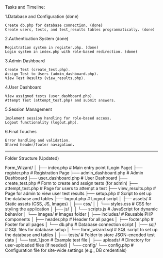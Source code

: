 Tasks and Timeline:

1.Database and Configuration (done)

    Create db.php for database connection. (done)
    Create users, tests, and test_results tables programmatically. (done)

2.Authentication System (done)

    Registration system in register.php. (done)
    Login system in index.php with role-based redirection. (done)

3.Admin Dashboard

    Create Test (create_test.php).
    Assign Test to Users (admin_dashboard.php).
    View Test Results (view_results.php).

4.User Dashboard

    View assigned tests (user_dashboard.php).
    Attempt Test (attempt_test.php) and submit answers.

5.Session Management

    Implement session handling for role-based access.
    Logout functionality (logout.php).

6.Final Touches

    Error handling and validation.
    Shared header/footer navigation.

---


Folder Structure (Updated)

Form_Wizard/
│
├── index.php                # Main entry point (Login Page)
├── register.php             # Registration Page
├── admin_dashboard.php      # Admin Dashboard
├── user_dashboard.php       # User Dashboard
├── create_test.php          # Form to create and assign tests (for admin)
├── attempt_test.php         # Page for users to attempt a test
├── view_results.php         # Page for admin to view user test results
├── setup.php                # Script to set up the database and tables
├── logout.php               # Logout script
│
├── assets/                  # Static assets (CSS, JS, Images)
│   ├── css/
│   │   └── styles.css       # CSS for styling the application
│   ├── js/
│   │   └── scripts.js       # JavaScript for dynamic behavior
│   └── images/              # Images folder
│
├── includes/                # Reusable PHP components
│   ├── header.php           # Header for all pages
│   ├── footer.php           # Footer for all pages
│   └── db.php               # Database connection script
│
├── sql/                     # SQL files for database setup
│   └── form_wizard.sql      # SQL script to set up the database and tables
│
├── tests/                   # Folder to store JSON-encoded test data
│   └── test_1.json          # Example test file
│
├── uploads/                 # Directory for user-uploaded files (if needed)
│
└── config/
    └── config.php           # Configuration file for site-wide settings (e.g., DB credentials)